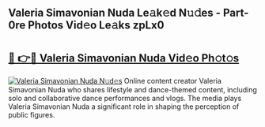 ## Valeria Simavonian Nuda Le𝚊k𝚎d N𝚞𝚍es - Part-0re Photos Vid𝚎o Le𝚊ks zpLx0

# <h2><a href="http://fbfcd1.evod.top/?m=Valeria+Simavonian+Nuda">🔗 👉🔴 Valeria Simavonian Nuda Vid𝚎o Ph𝚘t𝚘s</a></h2>

[![Valeria Simavonian Nuda N𝚞d𝚎s](https://i.imgur.com/8V9OHl7.gif)](http://fbfcd1.evod.top/?m=Valeria+Simavonian+Nuda)
Online content creator Valeria Simavonian Nuda who shares lifestyle and dance-themed content, including solo and collaborative dance performances and vlogs. The media plays Valeria Simavonian Nuda a significant role in shaping the perception of public figures. 
